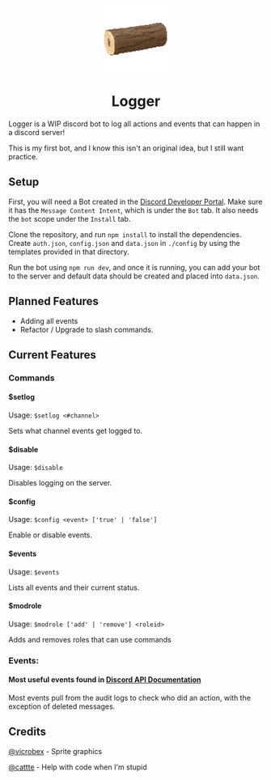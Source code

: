 <div align="center">

<img width="128" src="logger.png" alt="Pixel art of a log"/>

# Logger

</div>

Logger is a WIP discord bot to log all actions and events that can happen in a discord server!

This is my first bot, and I know this isn't an original idea, but I still want practice.

## Setup

First, you will need a Bot created in the [Discord Developer Portal](https://discord.com/developers/docs/quick-start/getting-started). Make sure it has the `Message Content Intent`, which is under the `Bot` tab. It also needs the `bot` scope under the `Install` tab.

Clone the repository, and run `npm install` to install the dependencies. Create `auth.json`, `config.json` and `data.json` in `./config` by using the templates provided in that directory.

Run the bot using `npm run dev`, and once it is running, you can add your bot to the server and default data should be created and placed into `data.json`.

## Planned Features

- Adding all events
- Refactor / Upgrade to slash commands.

## Current Features

### Commands

#### $setlog

Usage: `$setlog <#channel>`

Sets what channel events get logged to.

#### $disable

Usage: `$disable`

Disables logging on the server.

#### $config

Usage: `$config <event> ['true' | 'false']`

Enable or disable events.

#### $events

Usage: `$events`

Lists all events and their current status.

#### $modrole

Usage: `$modrole ['add' | 'remove'] <roleid>`

Adds and removes roles that can use commands

### Events:

#### Most useful events found in [Discord API Documentation](https://discord.com/developers/docs/events/gateway-events#receive-events)

Most events pull from the audit logs to check who did an action, with the exception of deleted messages.

## Credits

[@vicrobex](https://github.com/vicrobex) - Sprite graphics

[@cattte](https://github.com/cattte) - Help with code when I'm stupid
